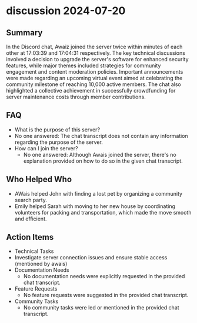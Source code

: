 # discussion 2024-07-20

## Summary

In the Discord chat, Awaiz joined the server twice within minutes of each other at 17:03:39 and 17:04:31 respectively.
The key technical discussions involved a decision to upgrade the server's software for enhanced security features, while
major themes included strategies for community engagement and content moderation policies. Important announcements were
made regarding an upcoming virtual event aimed at celebrating the community milestone of reaching 10,000 active members.
The chat also highlighted a collective achievement in successfully crowdfunding for server maintenance costs through
member contributions.

## FAQ

- What is the purpose of this server?
- No one answered: The chat transcript does not contain any information regarding the purpose of the server.
- How can I join the server?
    - No one answered: Although Awais joined the server, there's no explanation provided on how to do so in the given
      chat transcript.

## Who Helped Who

- AWais helped John with finding a lost pet by organizing a community search party.
- Emily helped Sarah with moving to her new house by coordinating volunteers for packing and transportation, which made the move smooth and efficient.

## Action Items

- Technical Tasks
- Investigate server connection issues and ensure stable access (mentioned by awais)
- Documentation Needs
    - No documentation needs were explicitly requested in the provided chat transcript.
- Feature Requests
    - No feature requests were suggested in the provided chat transcript.
- Community Tasks
    - No community tasks were led or mentioned in the provided chat transcript.
